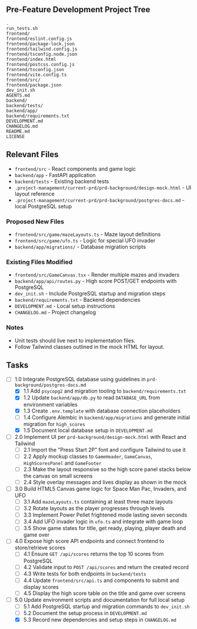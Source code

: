 ## Pre-Feature Development Project Tree
```
.
run_tests.sh
frontend/
frontend/eslint.config.js
frontend/package-lock.json
frontend/tailwind.config.js
frontend/tsconfig.node.json
frontend/index.html
frontend/postcss.config.js
frontend/tsconfig.json
frontend/vite.config.ts
frontend/src/
frontend/package.json
dev_init.sh
AGENTS.md
backend/
backend/tests/
backend/app/
backend/requirements.txt
DEVELOPMENT.md
CHANGELOG.md
README.md
LICENSE
```

## Relevant Files
- `frontend/src` - React components and game logic
- `backend/app` - FastAPI application
- `backend/tests` - Existing backend tests
- `.project-management/current-prd/prd-background/design-mock.html` - UI layout reference
- `.project-management/current-prd/prd-background/postgres-docs.md` - local PostgreSQL setup

### Proposed New Files
- `frontend/src/game/mazeLayouts.ts` - Maze layout definitions
- `frontend/src/game/ufo.ts` - Logic for special UFO invader
- `backend/app/migrations/` - Database migration scripts

### Existing Files Modified
- `frontend/src/GameCanvas.tsx` - Render multiple mazes and invaders
- `backend/app/api/routes.py` - High score POST/GET endpoints with PostgreSQL
- `dev_init.sh` - Include PostgreSQL startup and migration steps
- `backend/requirements.txt` - Backend dependencies
- `DEVELOPMENT.md` - Local setup instructions
- `CHANGELOG.md` - Project changelog

### Notes
- Unit tests should live next to implementation files.
- Follow Tailwind classes outlined in the mock HTML for layout.

## Tasks
- [ ] 1.0 Integrate PostgreSQL database using guidelines in `prd-background/postgres-docs.md`
  - [x] 1.1 Add `psycopg2` and migration tooling to `backend/requirements.txt`
  - [x] 1.2 Update `backend/app/db.py` to read `DATABASE_URL` from environment variables
  - [x] 1.3 Create `.env.template` with database connection placeholders
  - [ ] 1.4 Configure Alembic in `backend/app/migrations` and generate initial migration for `high_scores`
  - [x] 1.5 Document local database setup in `DEVELOPMENT.md`
- [ ] 2.0 Implement UI per `prd-background/design-mock.html` with React and Tailwind
  - [ ] 2.1 Import the "Press Start 2P" font and configure Tailwind to use it
  - [ ] 2.2 Apply mockup classes to `GameHeader`, `GameCanvas`, `HighScoresPanel` and `GameFooter`
  - [ ] 2.3 Make the layout responsive so the high score panel stacks below the canvas on small screens
  - [ ] 2.4 Style overlay messages and lives display as shown in the mock
- [ ] 3.0 Build HTML5 Canvas game logic for Space Man Pac, Invaders, and UFO
  - [ ] 3.1 Add `mazeLayouts.ts` containing at least three maze layouts
  - [ ] 3.2 Rotate layouts as the player progresses through levels
  - [ ] 3.3 Implement Power Pellet frightened mode lasting seven seconds
  - [ ] 3.4 Add UFO invader logic in `ufo.ts` and integrate with game loop
  - [ ] 3.5 Show game states for title, get ready, playing, player death and game over
- [ ] 4.0 Expose high score API endpoints and connect frontend to store/retrieve scores
  - [ ] 4.1 Ensure `GET /api/scores` returns the top 10 scores from PostgreSQL
  - [ ] 4.2 Validate input to `POST /api/scores` and return the created record
  - [ ] 4.3 Write tests for both endpoints in `backend/tests`
  - [ ] 4.4 Update `frontend/src/api.ts` and components to submit and display scores
  - [ ] 4.5 Display the high score table on the title and game over screens
- [ ] 5.0 Update environment scripts and documentation for full local setup
  - [ ] 5.1 Add PostgreSQL startup and migration commands to `dev_init.sh`
  - [ ] 5.2 Document the setup process in `DEVELOPMENT.md`
  - [x] 5.3 Record new dependencies and setup steps in `CHANGELOG.md`
